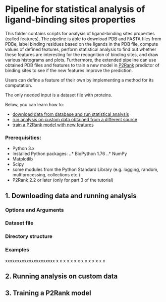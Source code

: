 # Pipeline for statistical analysis of ligand-binding sites properties
This folder contains scripts for analysis of ligand-binding sites properties (called features). The pipeline is able to download PDB and FASTA files from PDBe, label binding residues based on the ligands in the PDB file, compute values of defined features, perform statistical analysis to find out whether these features are interesting for the recognition of binding sites, and draw various histograms and plots. Furthermore, the extended pipeline can use obtained PDB files and features to train a new model in [P2Rank](http://siret.ms.mff.cuni.cz/p2rank) predictor of binding sites to see if the new features improve the prediction.

Users can define a feature of their own by implementing a method for its computation.

The only needed input is a dataset file with proteins.

Below, you can learn how to:
 - [download data from database and run statistical analysis](#one)
 - [run analysis on custom data obtained from a different source](#two)
 - [train a P2Rank model with new features](#three)


### Prerequisities:
- Python 3.x
- Installed Python packages:
 ..* BioPython 1.76
 ..* NumPy
 - Matplotlib
 - Scipy
 - some modules from the Python Standard Library (e.g. logging, random, multiprocessing, collections etc.)
- P2Rank 2.2 or later (only for part 3 of the tutorial)

<a name="one"></a>
## 1. Downloading data and running analysis

### Options and Arguments

### Dataset file

### Directory structure

### Examples
xxxxxxxxxxxxxxxxxxxxx
x
x
x
x
x
x
x
x
x
x
x
x
x
x
<a name="two"></a>
## 2. Running analysis on custom data


<a name="three"></a>
## 3. Training a P2Rank model
